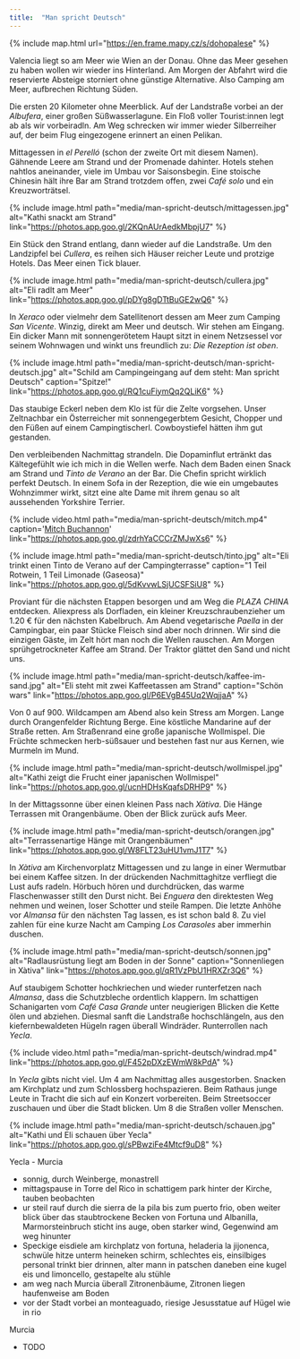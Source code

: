 ```yaml
---
title:  "Man spricht Deutsch"
---
```


{% include map.html url="https://en.frame.mapy.cz/s/dohopalese" %}

Valencia liegt so am Meer wie Wien an der Donau.
Ohne das Meer gesehen zu haben wollen wir wieder ins Hinterland.
Am Morgen der Abfahrt wird die reservierte Absteige storniert ohne günstige Alternative.
Also Camping am Meer, aufbrechen Richtung Süden.

Die ersten 20 Kilometer ohne Meerblick.
Auf der Landstraße vorbei an der *Albufera*, einer großen Süßwasserlagune.
Ein Floß voller Tourist:innen legt ab als wir vorbeiradln.
Am Weg schrecken wir immer wieder Silberreiher auf, der beim Flug eingezogene erinnert an einen Pelikan.

Mittagessen in *el Perelló* (schon der zweite Ort mit diesem Namen).
Gähnende Leere am Strand und der Promenade dahinter.
Hotels stehen nahtlos aneinander, viele im Umbau vor Saisonsbegin.
Eine stoische Chinesin hält ihre Bar am Strand trotzdem offen, zwei *Café solo* und ein Kreuzworträtsel.

{% include image.html path="media/man-spricht-deutsch/mittagessen.jpg" alt="Kathi snackt am Strand" link="https://photos.app.goo.gl/2KQnAUrAedkMbpjU7" %}

Ein Stück den Strand entlang, dann wieder auf die Landstraße.
Um den Landzipfel bei *Cullera*, es reihen sich Häuser reicher Leute und protzige Hotels.
Das Meer einen Tick blauer.

{% include image.html path="media/man-spricht-deutsch/cullera.jpg" alt="Eli radlt am Meer" link="https://photos.app.goo.gl/pDYg8gDTtBuGE2wQ6" %}

In *Xeraco* oder vielmehr dem Satellitenort dessen am Meer zum Camping *San Vicente*.
Winzig, direkt am Meer und deutsch.
Wir stehen am Eingang.
Ein dicker Mann mit sonnengerötetem Haupt sitzt in einem Netzsessel vor seinem Wohnwagen und winkt uns freundlich zu: *Die Rezeption ist oben*.

{% include image.html path="media/man-spricht-deutsch/man-spricht-deutsch.jpg" alt="Schild am Campingeingang auf dem steht: Man spricht Deutsch" caption="Spitze!" link="https://photos.app.goo.gl/RQ1cuFiymQq2QLiK6" %}

Das staubige Eckerl neben dem Klo ist für die Zelte vorgsehen.
Unser Zeltnachbar ein Österreicher mit sonnengegerbtem Gesicht, Chopper und den Füßen auf einem Campingtischerl.
Cowboystiefel hätten ihm gut gestanden.

Den verbleibenden Nachmittag strandeln.
Die Dopaminflut ertränkt das Kältegefühlt wie ich mich in die Wellen werfe.
Nach dem Baden einen Snack am Strand und *Tinto de Verano* an der Bar.
Die Chefin spricht wirklich perfekt Deutsch.
In einem Sofa in der Rezeption, die wie ein umgebautes Wohnzimmer wirkt, sitzt eine alte Dame mit ihrem genau so alt aussehenden Yorkshire Terrier.

{% include video.html path="media/man-spricht-deutsch/mitch.mp4" caption='<a href="https://www.youtube.com/watch?v=O0nqwgu_Us4">Mitch Buchannon</a>' link="https://photos.app.goo.gl/zdrhYaCCCrZMJwXs6" %}

{% include image.html path="media/man-spricht-deutsch/tinto.jpg" alt="Eli trinkt einen Tinto de Verano auf der Campingterrasse" caption="1 Teil Rotwein, 1 Teil Limonade (Gaseosa)" link="https://photos.app.goo.gl/5dKvvwLSjUCSFSiU8" %}

Proviant für die nächsten Etappen besorgen und am Weg die *PLAZA CHINA* entdecken.
Aliexpress als Dorfladen, ein kleiner Kreuzschraubenzieher um 1.20 € für den nächsten Kabelbruch.
Am Abend vegetarische *Paella* in der Campingbar, ein paar Stücke Fleisch sind aber noch drinnen.
Wir sind die einzigen Gäste, im Zelt hört man noch die Wellen rauschen.
Am Morgen sprühgetrockneter Kaffee am Strand.
Der Traktor glättet den Sand und nicht uns.

{% include image.html path="media/man-spricht-deutsch/kaffee-im-sand.jpg" alt="Eli steht mit zwei Kaffeetassen am Strand" caption="Schön wars" link="https://photos.app.goo.gl/P6EVgB45Uq2WqjjaA" %}

Von 0 auf 900. 
Wildcampen am Abend also kein Stress am Morgen.
Lange durch Orangenfelder Richtung Berge.
Eine köstliche Mandarine auf der Straße retten.
Am Straßenrand eine große japanische Wollmispel.
Die Früchte schmecken herb-süßsauer und bestehen fast nur aus Kernen, wie Murmeln im Mund.

{% include image.html path="media/man-spricht-deutsch/wollmispel.jpg" alt="Kathi zeigt die Frucht einer japanischen Wollmispel" link="https://photos.app.goo.gl/ucnHDHsKqafsDRHP9" %}

In der Mittagssonne über einen kleinen Pass nach *Xàtiva*.
Die Hänge Terrassen mit Orangenbäume.
Oben der Blick zurück aufs Meer.

{% include image.html path="media/man-spricht-deutsch/orangen.jpg" alt="Terrassenartige Hänge mit Orangenbäumen" link="https://photos.app.goo.gl/W8FLT23uHU1vmJ1T7" %}

In *Xàtiva* am Kirchenvorplatz Mittagessen und zu lange in einer Wermutbar bei einem Kaffee sitzen.
In der drückenden Nachmittaghitze verfliegt die Lust aufs radeln.
Hörbuch hören und durchdrücken, das warme Flaschenwasser stillt den Durst nicht.
Bei *Enguera* den direktesten Weg nehmen und weinen, loser Schotter und steile Rampen.
Die letzte Anhöhe vor *Almansa* für den nächsten Tag lassen, es ist schon bald 8.
Zu viel zahlen für eine kurze Nacht am Camping *Los Carasoles* aber immerhin duschen.

{% include image.html path="media/man-spricht-deutsch/sonnen.jpg" alt="Radlausrüstung liegt am Boden in der Sonne" caption="Sonnenliegen in Xàtiva" link="https://photos.app.goo.gl/qR1VzPbU1HRXZr3Q6" %}

Auf staubigem Schotter hochkriechen und wieder runterfetzen nach *Almansa*, dass die Schutzbleche ordentlich klappern.
Im schattigen Schanigarten vom *Café Casa Grande* unter neugierigen Blicken die Kette ölen und abziehen.
Diesmal sanft die Landstraße hochschlängeln, aus den kiefernbewaldeten Hügeln ragen überall Windräder.
Runterrollen nach *Yecla*.

{% include video.html path="media/man-spricht-deutsch/windrad.mp4" link="https://photos.app.goo.gl/F452pDXzEWmW8kPdA" %}

In *Yecla* gibts nicht viel.
Um 4 am Nachmittag alles ausgestorben.
Snacken am Kirchplatz und zum Schlossberg hochspazieren.
Beim Rathaus junge Leute in Tracht die sich auf ein Konzert vorbereiten.
Beim Streetsoccer zuschauen und über die Stadt blicken.
Um 8 die Straßen voller Menschen.

{% include image.html path="media/man-spricht-deutsch/schauen.jpg" alt="Kathi und Eli schauen über Yecla" link="https://photos.app.goo.gl/sPBwziFe4Mtcf9uD8" %}

Yecla - Murcia
* sonnig, durch Weinberge, monastrell
* mittagspause in Torre del Rico in schattigem park hinter der Kirche, tauben beobachten
* ur steil rauf durch die sierra de la pila bis zum puerto frio, oben weiter blick über das staubtrockene Becken von Fortuna und Albanilla, Marmorsteinbruch sticht ins auge, oben starker wind, Gegenwind am weg hinunter
* Speckige eisdiele am kirchplatz von fortuna, heladeria la jijonenca, schwüle hitze unterm heineken schirm, schlechtes eis, einsilbiges personal trinkt bier drinnen, alter mann in patschen daneben eine kugel eis und limoncello, gestapelte alu stühle
* am weg nach Murcia überall Zitronenbäume, Zitronen liegen haufenweise am Boden
* vor der Stadt vorbei an monteaguado, riesige Jesusstatue auf Hügel wie in rio

Murcia
* TODO
